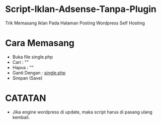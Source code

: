 # Script-Iklan-Adsense-Tanpa-Plugin
Trik Memasang Iklan Pada Halaman Posting Wordpress Self Hosting
# Cara Memasang
- Buka file single.php
- Cari : "<?php the_content(); ?>"
- Hapus : "<?php the_content(); ?>"
- Ganti Dengan : <a href="https://github.com/dirmanto/Script-Iklan-Adsense-Tanpa-Plugin/blob/master/single.php">single.php</a>
- Simpan (Save)

# CATATAN
* Jika engine wordpress di update, maka script harus di pasang ulang kembali.
